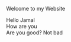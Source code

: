 <!DOCTYPE html>
<html>
<HEAD>
<meta charset="utf-8">
<title>Jamal Alasaad</title> </HEAD>
<body>
    <p> Welcome to my Website</p>
<div> Hello Jamal</div>
<span>How are you</span>
<div>Are you good? <span>Not bad</span></div>
</body>
